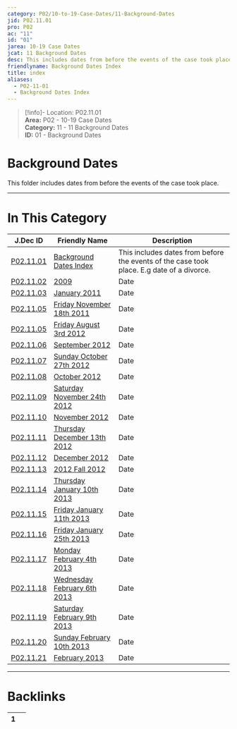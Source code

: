 ```yaml
---  
category: P02/10-to-19-Case-Dates/11-Background-Dates  
jid: P02.11.01  
pro: P02  
ac: "11"  
id: "01"  
jarea: 10-19 Case Dates  
jcat: 11 Background Dates  
desc: This includes dates from before the events of the case took place. E.g date of a divorce.  
friendlyname: Background Dates Index  
title: index  
aliases:  
  - P02-11-01  
  - Background Dates Index  
---  
```

>[!info]- Location: P02.11.01  
>**Area:** P02 - 10-19 Case Dates  
>**Category:** 11 - 11 Background Dates  
>**ID:** 01 - Background Dates  
  
# Background Dates  
  
This folder includes dates from before the events of the case took place.  
   
  
  
---  
# In This Category  
  
| J.Dec ID                                                                                                                           | Friendly Name                                                                                                                                        | Description                                                                               |  
| ---------------------------------------------------------------------------------------------------------------------------------- | ---------------------------------------------------------------------------------------------------------------------------------------------------- | ----------------------------------------------------------------------------------------- |  
| [P02.11.01](index.md#)                                     | [Background Dates Index](index.md#)                                          | This includes dates from before the events of the case took place. E.g date of a divorce. |  
| [P02.11.02](./02-2009.md#)                                   | [2009](./02-2009.md#)                                                          | Date                                                                                      |  
| [P02.11.03](./03-2011-01-January-2011.md#)                   | [January 2011](./03-2011-01-January-2011.md#)                                  | Date                                                                                      |  
| [P02.11.05](./04-2011-11-18-Friday-November-18th-2011.md#)   | [Friday November 18th 2011](./04-2011-11-18-Friday-November-18th-2011.md#)     | Date                                                                                      |  
| [P02.11.05](./05-2012-08-03-Friday-August-3rd-2012.md#)      | [Friday August 3rd 2012](./05-2012-08-03-Friday-August-3rd-2012.md#)           | Date                                                                                      |  
| [P02.11.06](./06-2012-09-September-2012.md#)                 | [September 2012](./06-2012-09-September-2012.md#)                              | Date                                                                                      |  
| [P02.11.07](./07-2012-10-27-Sunday-October-27th-2012.md#)    | [Sunday October 27th 2012](./07-2012-10-27-Sunday-October-27th-2012.md#)       | Date                                                                                      |  
| [P02.11.08](./08-2012-10-October-2012.md#)                   | [October 2012](./08-2012-10-October-2012.md#)                                  | Date                                                                                      |  
| [P02.11.09](./09-2012-11-24-Saturday-November-24th-2012.md#) | [Saturday November 24th 2012](./09-2012-11-24-Saturday-November-24th-2012.md#) | Date                                                                                      |  
| [P02.11.10](./10-2012-11-November-2012.md#)                  | [November 2012](./10-2012-11-November-2012.md#)                                | Date                                                                                      |  
| [P02.11.11](./11-2012-12-13-Thursday-December-13th-2012.md#) | [Thursday December 13th 2012](./11-2012-12-13-Thursday-December-13th-2012.md#) | Date                                                                                      |  
| [P02.11.12](./12-2012-12-December-2012.md#)                  | [December 2012](./12-2012-12-December-2012.md#)                                | Date                                                                                      |  
| [P02.11.13](./13-2012-Fall-2012.md#)                         | [2012 Fall 2012](./13-2012-Fall-2012.md#)                                      | Date                                                                                      |  
| [P02.11.14](./14-2013-01-10-Thursday-January-10th-2013.md#)  | [Thursday January 10th 2013](./14-2013-01-10-Thursday-January-10th-2013.md#)   | Date                                                                                      |  
| [P02.11.15](./15-2013-01-11-Friday-January-11th-2013.md#)    | [Friday January 11th 2013](./15-2013-01-11-Friday-January-11th-2013.md#)       | Date                                                                                      |  
| [P02.11.16](./16-2013-01-25-Friday-January-25th-2013.md#)    | [Friday January 25th 2013](./16-2013-01-25-Friday-January-25th-2013.md#)       | Date                                                                                      |  
| [P02.11.17](./17-2013-02-04-Monday-February-4th-2013.md#)    | [Monday February 4th 2013](./17-2013-02-04-Monday-February-4th-2013.md#)       | Date                                                                                      |  
| [P02.11.18](./18-2013-02-06-Wednesday-February-6th-2013.md#) | [Wednesday February 6th 2013](./18-2013-02-06-Wednesday-February-6th-2013.md#) | Date                                                                                      |  
| [P02.11.19](./19-2013-02-09-Saturday-February-9th-2013.md#)  | [Saturday February 9th 2013](./19-2013-02-09-Saturday-February-9th-2013.md#)   | Date                                                                                      |  
| [P02.11.20](./20-2013-02-10-Sunday-February-10th-2013.md#)   | [Sunday February 10th 2013](./20-2013-02-10-Sunday-February-10th-2013.md#)     | Date                                                                                      |  
| [P02.11.21](./21-2013-02-February-2013.md#)                  | [February 2013](./21-2013-02-February-2013.md#)                                | Date                                                                                      |  
  
  
---  
# Backlinks  
<div><table class="dataview table-view-table"><thead class="table-view-thead"><tr class="table-view-tr-header"><th class="table-view-th"><span></span><span class="dataview small-text">1</span></th><th class="table-view-th"><span></span></th></tr></thead><tbody class="table-view-tbody"></tbody></table></div>